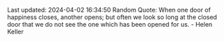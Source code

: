 Last updated: 2024-04-02 16:34:50
Random Quote: When one door of happiness closes, another opens; but often we look so long at the closed door that we do not see the one which has been opened for us. - Helen Keller